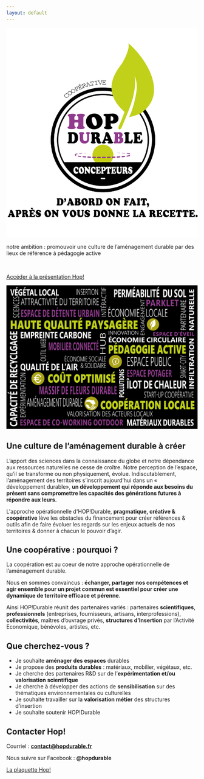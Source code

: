 ```yaml
---
layout: default
---
```


<section class="center">
  <img src="assets/images/0_logo_hop_amenagement_durable_SLOGAN.svg" alt="Logo de Hop durable">
  <p>notre ambition : promouvoir une culture de l’aménagement durable par des lieux de référence à pédagogie active</p>
    <br>
  
  <a href="assets/pdf/hop_amenagement_durable_web.pdf" class="button">Accéder à la présentation Hop! </a>
 </section>


<section class="center">
  <IMG src="assets/images/fond_valeurs.svg" alt="valeurs">

</section>

<section markdown="1">

# Une culture de l’aménagement durable à créer

L’apport des sciences dans la connaissance du globe et notre dépendance aux ressources naturelles ne cesse de croître. Notre perception de l’espace, qu’il se transforme ou non physiquement, évolue. Indiscutablement, l’aménagement des territoires s’inscrit aujourd’hui dans un « développement durable», **un développement qui réponde aux besoins du présent sans compromettre les capacités des générations futures à répondre aux leurs.**

L'approche opérationnelle d'HOP!Durable, **pragmatique, créative & coopérative** lève les obstacles du financement pour créer références & outils afin de faire évoluer les regards sur les enjeux actuels de nos territoires & donner à chacun le pouvoir d’agir.
</section>

<section markdown="1">

# Une coopérative : pourquoi ?

La coopération est au coeur de notre approche opérationnelle de l’aménagement durable.

Nous en sommes convaincus : **échanger, partager nos compétences et agir ensemble pour un projet commun est essentiel pour créer une dynamique de territoire efficace et pérenne**.

Ainsi HOP!Durable réunit des partenaires variés : partenaires **scientifiques**, **professionnels** (entreprises, fournisseurs, artisans, interprofessions), **collectivités**, maîtres d’ouvrage privés, **structures d’Insertion** par l’Activité Economique, bénévoles, artistes, etc.
</section>
  
<section markdown="1">

# Que cherchez-vous ?

  - Je souhaite **aménager des espaces** durables
  - Je propose des **produits durables** : matériaux, mobilier, végétaux, etc.
  - Je cherche des partenaires R&D sur de l’**expérimentation et/ou valorisation scientifique**
  - Je cherche à développer des actions de **sensibilisation** sur des thématiques environnementales ou culturelles
  - Je souhaite travailler sur la **valorisation métier** des structures d’insertion
  - Je souhaite soutenir HOP!Durable
  </section>

<section markdown="1">

# Contacter Hop!
Courriel : **contact@hopdurable.fr**

Nous suivre sur Facebook : **@hopdurable**



<p class="center">

<a href="assets/pdf/hop_amenagement_durable_web.pdf" class="button">La plaquette Hop! </a>


